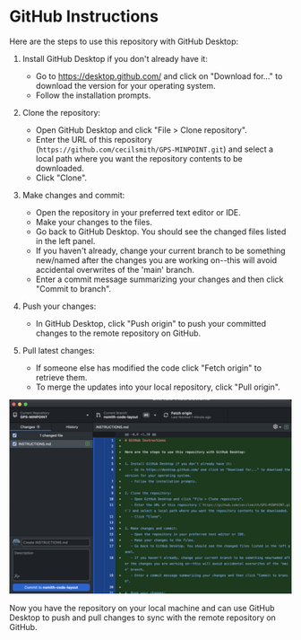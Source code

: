 # GitHub Instructions

Here are the steps to use this repository with GitHub Desktop:

1. Install GitHub Desktop if you don't already have it:
   - Go to https://desktop.github.com/ and click on "Download for..." to download the version for your operating system.
   - Follow the installation prompts.

2. Clone the repository:
   - Open GitHub Desktop and click "File > Clone repository".
   - Enter the URL of this repository (`https://github.com/cecilsmith/GPS-MINPOINT.git`) and select a local path where you want the repository contents to be downloaded.
   - Click "Clone".
   
3. Make changes and commit:
   - Open the repository in your preferred text editor or IDE.
   - Make your changes to the files.
   - Go back to GitHub Desktop. You should see the changed files listed in the left panel.
   - If you haven't already, change your current branch to be something new/named after the changes you are working on--this will avoid accidental overwrites of the 'main' branch.
   - Enter a commit message summarizing your changes and then click "Commit to branch".
   
4. Push your changes:
   - In GitHub Desktop, click "Push origin" to push your committed changes to the remote repository on GitHub. 
   
5. Pull latest changes:
   - If someone else has modified the code click "Fetch origin" to retrieve them.
   - To merge the updates into your local repository, click "Pull origin".

![Sample window of GitHub Desktop](/1_Documentation/extra/image.png)

Now you have the repository on your local machine and can use GitHub Desktop to push and pull changes to sync with the remote repository on GitHub.


